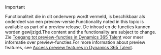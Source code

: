 > [!IMPORTANT]
> <span data-ttu-id="96b78-101">Functionaliteit die in dit onderwerp wordt vermeld, is beschikbaar als onderdeel van een preview-versie.</span><span class="sxs-lookup"><span data-stu-id="96b78-101">Functionality noted in this topic is available as part of a preview release.</span></span> <span data-ttu-id="96b78-102">De inhoud en de functies kunnen worden gewijzigd.</span><span class="sxs-lookup"><span data-stu-id="96b78-102">The content and the functionality are subject to change.</span></span> <span data-ttu-id="96b78-103">Zie [Toegang tot preview-functies in Dynamics 365 Talent](../access-preview-feature.md) voor meer informatie over preview-functies.</span><span class="sxs-lookup"><span data-stu-id="96b78-103">For more information about preview features, see [Access preview features in Dynamics 365 Talent](../access-preview-feature.md).</span></span>
